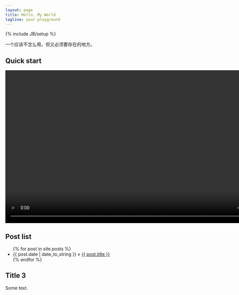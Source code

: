 ```yaml
---
layout: page
title: Hello, My World
tagline: your playground
---
```

{% include JB/setup %}

一个应该不怎么用，但又必须要存在的地方。

## Quick start

<video width="854" height="480" src="/custom/Landy.mp4" controls="controls" onclick="_hmt.push(['_trackEvent', 'video', 'play', 'Landy预告片']);">
浏览器不支持 video 标签。
</video>

## Post list

<ul class="posts">
  {% for post in site.posts %}
    <li><span>{{ post.date | date_to_string }}</span> &raquo; <a href="{{ BASE_PATH }}{{ post.url }}">{{ post.title }}</a></li>
  {% endfor %}
</ul>

## Title 3

Some text.


